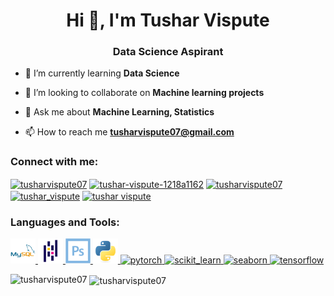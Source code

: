 <h1 align="center">Hi 👋, I'm Tushar Vispute</h1>
<h3 align="center">Data Science Aspirant</h3>

- 🌱 I’m currently learning **Data Science**

- 👯 I’m looking to collaborate on **Machine learning projects**

- 💬 Ask me about **Machine Learning, Statistics**

- 📫 How to reach me **tusharvispute07@gmail.com**

<h3 align="left">Connect with me:</h3>
<p align="left">
<a href="https://twitter.com/tusharvispute07" target="blank"><img align="center" src="https://raw.githubusercontent.com/rahuldkjain/github-profile-readme-generator/master/src/images/icons/Social/twitter.svg" alt="tusharvispute07" height="30" width="40" /></a>
<a href="https://linkedin.com/in/tushar-vispute-1218a1162" target="blank"><img align="center" src="https://raw.githubusercontent.com/rahuldkjain/github-profile-readme-generator/master/src/images/icons/Social/linked-in-alt.svg" alt="tushar-vispute-1218a1162" height="30" width="40" /></a>
<a href="https://fb.com/tusharvispute07" target="blank"><img align="center" src="https://raw.githubusercontent.com/rahuldkjain/github-profile-readme-generator/master/src/images/icons/Social/facebook.svg" alt="tusharvispute07" height="30" width="40" /></a>
<a href="https://instagram.com/tushar_vispute" target="blank"><img align="center" src="https://raw.githubusercontent.com/rahuldkjain/github-profile-readme-generator/master/src/images/icons/Social/instagram.svg" alt="tushar_vispute" height="30" width="40" /></a>
<a href="https://www.youtube.com/c/tushar vispute" target="blank"><img align="center" src="https://raw.githubusercontent.com/rahuldkjain/github-profile-readme-generator/master/src/images/icons/Social/youtube.svg" alt="tushar vispute" height="30" width="40" /></a>
</p>

<h3 align="left">Languages and Tools:</h3>
<p align="left"> <a href="https://www.mysql.com/" target="_blank" rel="noreferrer"> <img src="https://raw.githubusercontent.com/devicons/devicon/master/icons/mysql/mysql-original-wordmark.svg" alt="mysql" width="40" height="40"/> </a> <a href="https://pandas.pydata.org/" target="_blank" rel="noreferrer"> <img src="https://raw.githubusercontent.com/devicons/devicon/2ae2a900d2f041da66e950e4d48052658d850630/icons/pandas/pandas-original.svg" alt="pandas" width="40" height="40"/> </a> <a href="https://www.photoshop.com/en" target="_blank" rel="noreferrer"> <img src="https://raw.githubusercontent.com/devicons/devicon/master/icons/photoshop/photoshop-line.svg" alt="photoshop" width="40" height="40"/> </a> <a href="https://www.python.org" target="_blank" rel="noreferrer"> <img src="https://raw.githubusercontent.com/devicons/devicon/master/icons/python/python-original.svg" alt="python" width="40" height="40"/> </a> <a href="https://pytorch.org/" target="_blank" rel="noreferrer"> <img src="https://www.vectorlogo.zone/logos/pytorch/pytorch-icon.svg" alt="pytorch" width="40" height="40"/> </a> <a href="https://scikit-learn.org/" target="_blank" rel="noreferrer"> <img src="https://upload.wikimedia.org/wikipedia/commons/0/05/Scikit_learn_logo_small.svg" alt="scikit_learn" width="40" height="40"/> </a> <a href="https://seaborn.pydata.org/" target="_blank" rel="noreferrer"> <img src="https://seaborn.pydata.org/_images/logo-mark-lightbg.svg" alt="seaborn" width="40" height="40"/> </a> <a href="https://www.tensorflow.org" target="_blank" rel="noreferrer"> <img src="https://www.vectorlogo.zone/logos/tensorflow/tensorflow-icon.svg" alt="tensorflow" width="40" height="40"/> </a> </p>

<p><img align="left" src="https://github-readme-stats.vercel.app/api/top-langs?username=tusharvispute07&show_icons=true&locale=en&layout=compact" alt="tusharvispute07" /></p>

<p>&nbsp;<img align="center" src="https://github-readme-stats.vercel.app/api?username=tusharvispute07&show_icons=true&locale=en" alt="tusharvispute07" /></p>
